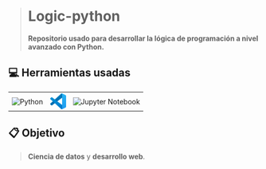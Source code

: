 > # Logic-python
> **Repositorio usado para desarrollar la lógica de programación a nivel avanzado con Python.** 

## 💻 **Herramientas usadas**

<table>
<tr>
<td><img align="center" alt="Python" width="32px" src="https://upload.wikimedia.org/wikipedia/commons/thumb/c/c3/Python-logo-notext.svg/1869px-Python-logo-notext.svg.png" ></td>
<td><img align="center" alt="VsCode" width="32px" src="https://raw.githubusercontent.com/github/explore/80688e429a7d4ef2fca1e82350fe8e3517d3494d/topics/visual-studio-code/visual-studio-code.png" ></td>
<td><img align="center" alt="Jupyter Notebook" width="32px" src="https://upload.wikimedia.org/wikipedia/commons/thumb/3/38/Jupyter_logo.svg/1200px-Jupyter_logo.svg.png" ></td>
</tr>
</table>

## 📋 **Objetivo**
> **Ciencia de datos** y **desarrollo web**.
